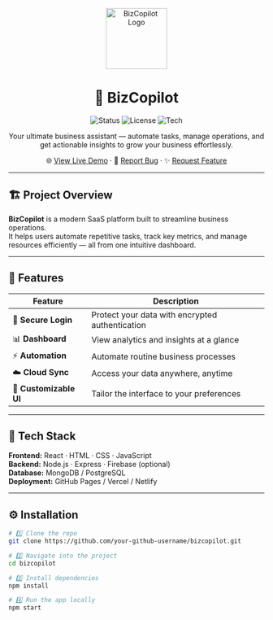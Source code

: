 <p align="center">
  <img src="https://cdn-icons-png.flaticon.com/512/906/906324.png" alt="BizCopilot Logo" width="120" />
</p>

<h1 align="center">🚀 BizCopilot</h1>

<p align="center">
  <img alt="Status" src="https://img.shields.io/badge/Status-Active-brightgreen" />
  <img alt="License" src="https://img.shields.io/badge/License-MIT-blue" />
  <img alt="Tech" src="https://img.shields.io/badge/Built%20With-React-orange" />
</p>

<p align="center">
  Your ultimate business assistant — automate tasks, manage operations, and get actionable insights to grow your business effortlessly.
</p>

<p align="center">
  🌐 <a href="https://your-github-username.github.io/bizcopilot/">View Live Demo</a> · 🐞 <a href="https://github.com/your-github-username/bizcopilot/issues">Report Bug</a> · ✨ <a href="https://github.com/your-github-username/bizcopilot/pulls">Request Feature</a>
</p>

---

## 🏗️ Project Overview
**BizCopilot** is a modern SaaS platform built to streamline business operations.  
It helps users automate repetitive tasks, track key metrics, and manage resources efficiently — all from one intuitive dashboard.

---

## 🌟 Features

| Feature | Description |
|----------|-------------|
| 🔐 **Secure Login** | Protect your data with encrypted authentication |
| 📊 **Dashboard** | View analytics and insights at a glance |
| ⚡ **Automation** | Automate routine business processes |
| ☁️ **Cloud Sync** | Access your data anywhere, anytime |
| 🎨 **Customizable UI** | Tailor the interface to your preferences |

---

## 🧰 Tech Stack
**Frontend:** React · HTML · CSS · JavaScript  
**Backend:** Node.js · Express · Firebase (optional)  
**Database:** MongoDB / PostgreSQL  
**Deployment:** GitHub Pages / Vercel / Netlify

---

## ⚙️ Installation

```bash
# 1️⃣ Clone the repo
git clone https://github.com/your-github-username/bizcopilot.git

# 2️⃣ Navigate into the project
cd bizcopilot

# 3️⃣ Install dependencies
npm install

# 4️⃣ Run the app locally
npm start

